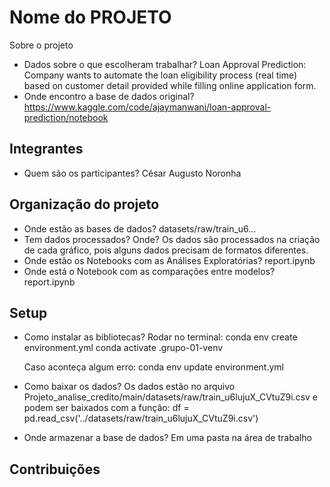 # Nome do PROJETO

Sobre o projeto

- Dados sobre o que escolheram trabalhar?
    Loan Approval Prediction: Company wants to automate the loan eligibility process (real time) based on customer detail provided while filling online application form.
- Onde encontro a base de dados original?
    https://www.kaggle.com/code/ajaymanwani/loan-approval-prediction/notebook

## Integrantes

- Quem são os participantes?
    César Augusto Noronha
## Organização do projeto

- Onde estão as bases de dados?
    datasets/raw/train_u6...
- Tem dados processados? Onde?
    Os dados são processados na criação de cada gráfico, pois alguns dados precisam de formatos diferentes.
- Onde estão os Notebooks com as Análises Exploratórias?
    report.ipynb
- Onde está o Notebook com as comparações entre modelos?
    report.ipynb
## Setup

- Como instalar as bibliotecas?
    Rodar no terminal:
    conda env create environment.yml
    conda activate .grupo-01-venv

    
    Caso aconteça algum erro:
    conda env update environment.yml 

- Como baixar os dados?
    Os dados estão no arquivo Projeto_analise_credito/main/datasets/raw/train_u6lujuX_CVtuZ9i.csv
    e podem ser baixados com a função:
    df = pd.read_csv('../datasets/raw/train_u6lujuX_CVtuZ9i.csv')

- Onde armazenar a base de dados?
    Em uma pasta na área de trabalho
## Contribuições

